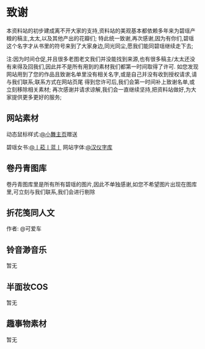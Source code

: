 # 致谢
本资料站的初步建成离不开大家的支持,资料站的美观基本都依赖多年来为碧瑶产粮的稿主,太太,以及其他产出的花瓣们;
特此统一致谢,再次感谢,因为有你们,碧瑶这个名字才从书里的符号来到了大家身边,同光同尘,愿我们能同碧瑶继续走下去;

注:因为时间仓促,并且很多老图老文我们并没能找到来源,也有很多稿主/太太还没有来得及回我们,因此并不是所有用到的素材我们都第一时间取得了许可.
如您发现网站用到了您的作品且致谢名单里没有相关名字,或是自己并没有收到授权请求,请与我们联系;联系方式在网站页尾
得到您许可后,我们会第一时间补上致谢名单,或立刻移除相关素材;
再次感谢并请求谅解,我们会一直继续坚持,把资料站做好,为大家提供更多更好的服务;

## 网站素材
动态鼠标样式:<a href="https://weibo.com/u/7477240834" target="_blank" rel="noopener noreferrer"
              class="catBtn">@小舞主页</a>赠送

碧瑶女书:<a href="https://weibo.com/u/6191654993" target="_blank" rel="noopener noreferrer"
              class="catBtn">@丨菘丨蓝丨</a>
网站字体:<a href="https://www.hanyi.com.cn/" target="_blank" rel="noopener noreferrer"
              class="catBtn">@汉仪字库</a>
## 卷丹青图库
卷丹青图库里是所有所有碧瑶的图片,因此不单独感谢,如您不希望图片出现在图库里,可立刻与我们联系,我们会进行剔除
## 折花笺同人文
作者:
@可爱车
## 铃音渺音乐
暂无
## 半面妆COS
暂无

## 趣事物素材
暂无